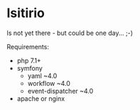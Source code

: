 # Isitirio

Is not yet there - but could be one day... ;-)

Requirements:
 * php 7.1+
 * symfony 
   * yaml ~4.0
   * workflow ~4.0
   * event-dispatcher ~4.0
 * apache or nginx
 
 
